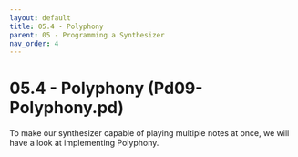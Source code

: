 ```yaml
---
layout: default
title: 05.4 - Polyphony
parent: 05 - Programming a Synthesizer
nav_order: 4
---
```


# 05.4 - Polyphony (Pd09-Polyphony.pd)

To make our synthesizer capable of playing multiple notes at once, we will have a look at implementing Polyphony. 
